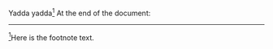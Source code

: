 Yadda yadda<a href="#note1" id="note1ref"><sup>1</sup></a>
At the end of the document:


---
<a id="note1" href="#note1ref"><sup>1</sup></a>Here is the footnote text.
